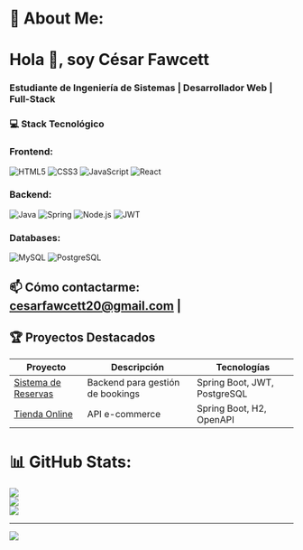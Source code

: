 # 💫 About Me:
# Hola 👋, soy César Fawcett  
### Estudiante de Ingeniería de Sistemas | Desarrollador Web | Full-Stack

### 💻 Stack Tecnológico
### Frontend:  
![HTML5](https://img.shields.io/badge/HTML5-E34F26?style=flat&logo=html5&logoColor=white) 
![CSS3](https://img.shields.io/badge/CSS3-1572B6?style=flat&logo=css3&logoColor=white)
![JavaScript](https://img.shields.io/badge/JavaScript-F7DF1E?style=flat&logo=javascript&logoColor=black)
![React](https://img.shields.io/badge/React-20232A?style=flat&logo=react&logoColor=61DAFB)

### Backend:  
![Java](https://img.shields.io/badge/Java-ED8B00?style=flat&logo=openjdk&logoColor=white)
![Spring](https://img.shields.io/badge/Spring-6DB33F?style=flat&logo=spring&logoColor=white)
![Node.js](https://img.shields.io/badge/Node.js-339933?style=flat&logo=nodedotjs&logoColor=white)
![JWT](https://img.shields.io/badge/JWT-000000?style=flat&logo=jsonwebtokens&logoColor=white)

### Databases:  
![MySQL](https://img.shields.io/badge/MySQL-4479A1?style=flat&logo=mysql&logoColor=white)
![PostgreSQL](https://img.shields.io/badge/PostgreSQL-4169E1?style=flat&logo=postgresql&logoColor=white)

## 📫 Cómo contactarme: cesarfawcett20@gmail.com |

## 🏆 Proyectos Destacados

| Proyecto | Descripción | Tecnologías |
|---|---|---|
| [Sistema de Reservas](https://github.com/CesarFawcett/TrabajoFinalWeb) | Backend para gestión de bookings | Spring Boot, JWT, PostgreSQL |
| [Tienda Online](https://github.com/CesarFawcett/tiendaApp) | API e-commerce | Spring Boot, H2, OpenAPI |

# 📊 GitHub Stats:
![](https://github-readme-stats.vercel.app/api?username=CesarFawcett&theme=highcontrast&hide_border=false&include_all_commits=false&count_private=false)<br/>
![](https://github-readme-streak-stats.herokuapp.com/?user=CesarFawcett&theme=highcontrast&hide_border=false)<br/>
![](https://github-readme-stats.vercel.app/api/top-langs/?username=CesarFawcett&theme=highcontrast&hide_border=false&include_all_commits=false&count_private=false&layout=compact)

---
[![](https://visitcount.itsvg.in/api?id=CesarFawcett&icon=0&color=0)](https://visitcount.itsvg.in)

<!-- Proudly created with GPRM ( https://gprm.itsvg.in ) -->
